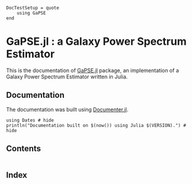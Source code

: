 ```@meta
DocTestSetup = quote
    using GaPSE
end
```
# GaPSE.jl : a Galaxy Power Spectrum Estimator


This is the documentation of [GaPSE.jl](https://github.com/cosmofico97GaPSE) package, an implementation of a Galaxy Power Spectrum Estimator written in Julia.


## Documentation

The documentation was built using [Documenter.jl](https://github.com/JuliaDocs).

```@example
using Dates # hide
println("Documentation built on $(now()) using Julia $(VERSION).") # hide
```

## Contents

```@contents
```

## Index

```@index
```